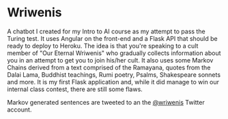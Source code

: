 Wriwenis
=======
A chatbot I created for my Intro to AI course as my attempt to pass the Turing test. It uses Angular on the front-end and a Flask API that should be ready to deploy to Heroku. The idea is that you're speaking to a cult member of "Our Eternal Wriwenis" who gradually collects information about you in an attempt to get you to join his/her cult. It also uses some Markov Chains derived from a text comprised of the Ramayana, quotes from the Dalai Lama, Buddhist teachings, Rumi poetry, Psalms, Shakespeare sonnets and more. It is my first Flask application and, while it did manage to win our internal class contest, there are still some flaws.

Markov generated sentences are tweeted to an the [@wriwenis](https://twitter.com/wriwenis) Twitter account.
